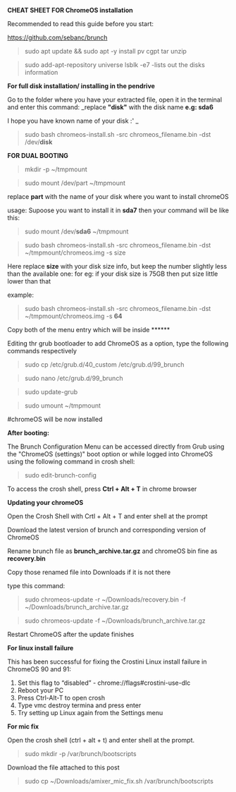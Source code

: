 **CHEAT SHEET FOR ChromeOS installation**

Recommended to read this guide before you start:

https://github.com/sebanc/brunch

>sudo apt update && sudo apt -y install pv cgpt tar unzip

>sudo add-apt-repository universe
>lsblk -e7
 -lists out the disks information

**For full disk installation/ installing in the pendrive**

Go to the folder where you have your extracted file, open it in the terminal and enter this command:
_replace **"disk"** with the disk name **e.g: sda6** 

I hope you have known name of your disk  :' _

>sudo bash chromeos-install.sh -src chromeos_filename.bin -dst /dev/**disk**

**FOR DUAL BOOTING**

>mkdir -p ~/tmpmount

>sudo mount /dev/part ~/tmpmount

replace **part** with the name of your disk where you want to install chromeOS

usage: Supoose you want to install it in **sda7** then your command will be like this:
>sudo mount /dev/**sda6** ~/tmpmount

>sudo bash chromeos-install.sh -src chromeos_filename.bin -dst ~/tmpmount/chromeos.img -s size

Here replace **size** with your disk size info, but keep the number slightly less than the available one: for eg: if your disk size is 75GB then put size little lower than that

example:
>sudo bash chromeos-install.sh -src chromeos_filename.bin -dst ~/tmpmount/chromeos.img -s **64**

Copy both of the menu entry which will be inside ******

Editing thr grub bootloader to add ChromeOS as a option, type the following commands respectively
>sudo cp /etc/grub.d/40_custom /etc/grub.d/99_brunch

>sudo nano /etc/grub.d/99_brunch

>sudo update-grub

>sudo umount ~/tmpmount

#chromeOS will be now installed

**After booting:**

The Brunch Configuration Menu can be accessed directly from Grub using the "ChromeOS (settings)" boot option or while logged into ChromeOS using the following command in crosh shell:

>sudo edit-brunch-config 

To access the crosh shell, press **Ctrl + Alt + T** in chrome browser

**Updating your chromeOS**

Open the Crosh Shell with Crtl + Alt + T and enter shell at the prompt

Download the latest version of brunch and corresponding version of ChromeOS

Rename brunch file as **brunch_archive.tar.gz** and chromeOS bin fine as **recovery.bin**

Copy those renamed file into Downloads if it is not there

type this command:
>sudo chromeos-update -r ~/Downloads/recovery.bin -f ~/Downloads/brunch_archive.tar.gz

>sudo chromeos-update -f ~/Downloads/brunch_archive.tar.gz

Restart ChromeOS after the update finishes

**For linux install failure**

This has been successful for fixing the Crostini Linux install failure in ChromeOS 90 and 91:

1. Set this flag to “disabled” - chrome://flags#crostini-use-dlc
2. Reboot your PC
3. Press Ctrl-Alt-T to open crosh
4. Type vmc destroy termina and press enter
5. Try setting up Linux again from the Settings menu

**For mic fix**

Open the crosh shell (ctrl + alt + t) and enter shell at the prompt.
 
>sudo mkdir -p /var/brunch/bootscripts

Download the file attached to this post

>sudo cp ~/Downloads/amixer_mic_fix.sh /var/brunch/bootscripts
